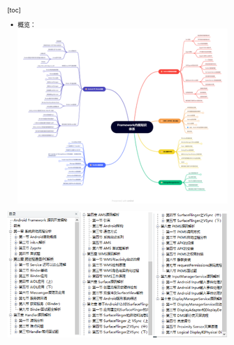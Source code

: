 [toc]

- 概览：![在这里插入图片描述](./../_pic_/47f2997ebfcd4d7049e2d124c280d60f.png)

![在这里插入图片描述](./../_pic_/78bab97d087262ccc90589c572f2810f.png)